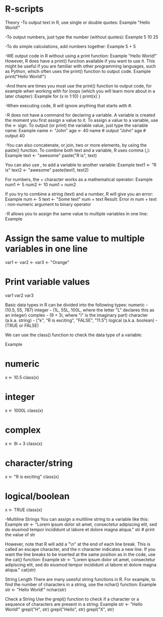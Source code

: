 # R-scripts
Theory
-To output text in R, use single or double quotes:
Example
"Hello World!"

-To output numbers, just type the number (without quotes):
Example
5
10
25

-To do simple calculations, add numbers together:
Example
5 + 5

-WE output code in R without using a print function:
Example
"Hello World!"
However, R does have a print() function available if you want to use it. This might be useful if you are familiar with other programming languages, such as Python, which often uses the print() function to output code.
Example
print("Hello World!")

-And there are times you must use the print() function to output code, for example when working with for loops (which you will learn more about in a later chapter):
Example
for (x in 1:10) {
  print(x)
}

-When executing code, R will ignore anything that starts with #.

-R does not have a command for declaring a variable. A variable is created the moment you first assign a value to it. To assign a value to a variable, use the <- sign. To output (or print) the variable value, just type the variable name:
Example
name <- "John"
age <- 40
name   # output "John"
age    # output 40

-You can also concatenate, or join, two or more elements, by using the paste() function.
To combine both text and a variable, R uses comma (,):
Example
text <- "awesome"
paste("R is", text)

You can also use , to add a variable to another variable:
Example
text1 <- "R is"
text2 <- "awesome"
paste(text1, text2)

For numbers, the + character works as a mathematical operator:
Example
num1 <- 5
num2 <- 10
num1 + num2

If you try to combine a string (text) and a number, R will give you an error:
Example
num <- 5
text <- "Some text"
num + text
Result:
Error in num + text : non-numeric argument to binary operator

-R allows you to assign the same value to multiple variables in one line:
Example
# Assign the same value to multiple variables in one line
var1 <- var2 <- var3 <- "Orange"
# Print variable values
var1
var2
var3

Basic data types in R can be divided into the following types:
numeric - (10.5, 55, 787)
integer - (1L, 55L, 100L, where the letter "L" declares this as an integer)
complex - (9 + 3i, where "i" is the imaginary part)
character (a.k.a. string) - ("k", "R is exciting", "FALSE", "11.5")
logical (a.k.a. boolean) - (TRUE or FALSE)

We can use the class() function to check the data type of a variable:

Example
# numeric
x <- 10.5
class(x)

# integer
x <- 1000L
class(x)

# complex
x <- 9i + 3
class(x)

# character/string
x <- "R is exciting"
class(x)

# logical/boolean
x <- TRUE
class(x)

-Multiline Strings
You can assign a multiline string to a variable like this:
Example
str <- "Lorem ipsum dolor sit amet,
consectetur adipiscing elit,
sed do eiusmod tempor incididunt
ut labore et dolore magna aliqua."
str # print the value of str

However, note that R will add a "\n" at the end of each line break. This is called an escape character, and the n character indicates a new line.
If you want the line breaks to be inserted at the same position as in the code, use the cat() function:
Example
str <- "Lorem ipsum dolor sit amet,
consectetur adipiscing elit,
sed do eiusmod tempor incididunt
ut labore et dolore magna aliqua."
cat(str)

String Length
There are many usesful string functions in R.
For example, to find the number of characters in a string, use the nchar() function:
Example
str <- "Hello World!"
nchar(str)

Check a String
Use the grepl() function to check if a character or a sequence of characters are present in a string:
Example
str <- "Hello World!"
grepl("H", str)
grepl("Hello", str)
grepl("X", str)
